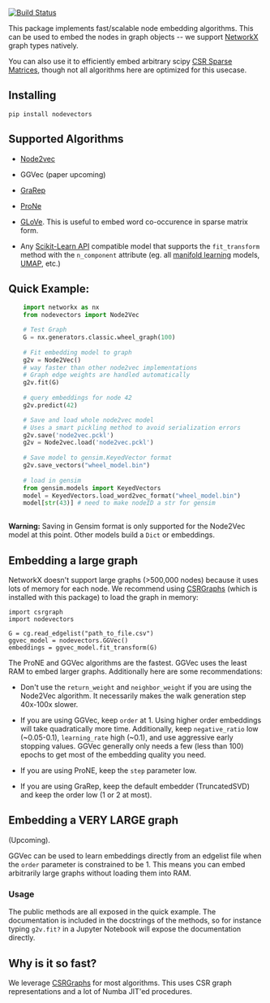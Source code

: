 [![Build Status](https://travis-ci.com/VHRanger/nodevectors.svg?branch=master)](https://travis-ci.com/VHRanger/nodevectors)

This package implements fast/scalable node embedding algorithms. This can be used to embed the nodes in graph objects -- we support [NetworkX](https://networkx.github.io/) graph types natively.
    
You can also use it to efficiently embed arbitrary scipy [CSR Sparse Matrices](https://docs.scipy.org/doc/scipy/reference/generated/scipy.sparse.csr_matrix.html), though not all algorithms here are optimized for this usecase.

## Installing

`pip install nodevectors`

## Supported Algorithms

- [Node2vec](https://cs.stanford.edu/~jure/pubs/node2vec-kdd16.pdf)

- GGVec (paper upcoming)

- [GraRep](https://dl.acm.org/doi/pdf/10.1145/2806416.2806512)

- [ProNe](https://www.ijcai.org/Proceedings/2019/0594.pdf)

- [GLoVe](https://nlp.stanford.edu/pubs/glove.pdf). This is useful to embed word co-occurence in sparse matrix form.

- Any [Scikit-Learn API](https://scikit-learn.org/stable/modules/classes.html) compatible model that supports the `fit_transform` method with the `n_component` attribute (eg. all [manifold learning](https://scikit-learn.org/stable/modules/manifold.html#manifold) models, [UMAP](https://github.com/lmcinnes/umap), etc.)

## Quick Example:
```python
    import networkx as nx
    from nodevectors import Node2Vec

    # Test Graph
    G = nx.generators.classic.wheel_graph(100)
 
    # Fit embedding model to graph
    g2v = Node2Vec()
    # way faster than other node2vec implementations
    # Graph edge weights are handled automatically
    g2v.fit(G)
 
    # query embeddings for node 42
    g2v.predict(42)

    # Save and load whole node2vec model
    # Uses a smart pickling method to avoid serialization errors
    g2v.save('node2vec.pckl')
    g2v = Node2vec.load('node2vec.pckl')
    
    # Save model to gensim.KeyedVector format
    g2v.save_vectors("wheel_model.bin")
    
    # load in gensim
    from gensim.models import KeyedVectors
    model = KeyedVectors.load_word2vec_format("wheel_model.bin")
    model[str(43)] # need to make nodeID a str for gensim
    
```

**Warning:** Saving in Gensim format is only supported for the Node2Vec model at this point. Other models build a `Dict` or embeddings.

## Embedding a large graph

NetworkX doesn't support large graphs (>500,000 nodes) because it uses lots of memory for each node. We recommend using [CSRGraphs](https://github.com/VHRanger/CSRGraph) (which is installed with this package) to load the graph in memory:

```
import csrgraph
import nodevectors

G = cg.read_edgelist("path_to_file.csv")
ggvec_model = nodevectors.GGVec() 
embeddings = ggvec_model.fit_transform(G)
```

The ProNE and GGVec algorithms are the fastest. GGVec uses the least RAM to embed larger graphs. Additionally here are some recommendations:

- Don't use the `return_weight` and `neighbor_weight` if you are using the Node2Vec algorithm. It necessarily makes the walk generation step 40x-100x slower.

- If you are using GGVec, keep `order` at 1. Using higher order embeddings will take quadratically more time. Additionally, keep `negative_ratio` low (~0.05-0.1), `learning_rate` high (~0.1), and use aggressive early stopping values. GGVec generally only needs a few (less than 100) epochs to get most of the embedding quality you need.

- If you are using ProNE, keep the `step` parameter low.

- If you are using GraRep, keep the default embedder (TruncatedSVD) and keep the order low (1 or 2 at most).

## Embedding a VERY LARGE graph

(Upcoming).

GGVec can be used to learn embeddings directly from an edgelist file when the `order` parameter is constrained to be 1. This means you can embed arbitrarily large graphs without loading them into RAM.


### Usage

The public methods are all exposed in the quick example. The documentation is included in the docstrings of the methods, so for instance typing `g2v.fit?` in a Jupyter Notebook will expose the documentation directly.

## Why is it so fast?

We leverage [CSRGraphs](https://github.com/VHRanger/CSRGraph) for most algorithms. This uses CSR graph representations and a lot of Numba JIT'ed procedures.
